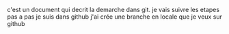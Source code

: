 
c'est un document qui decrit la demarche dans git.
je vais suivre les etapes pas a pas
je suis dans github
j'ai crée une branche en locale que je veux sur github